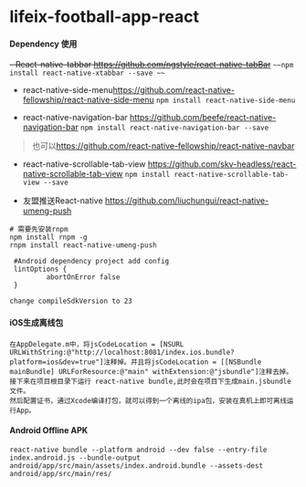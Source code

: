 # lifeix-football-app-react

####  Dependency 使用

~~- React-native-tabbar <https://github.com/ngstyle/react-native-tabBar>~~
`~~npm install react-native-xtabbar --save ~~`

- react-native-side-menu<https://github.com/react-native-fellowship/react-native-side-menu>
`npm install react-native-side-menu`

- react-native-navigation-bar <https://github.com/beefe/react-native-navigation-bar>
`npm install react-native-navigation-bar --save`

> 也可以<https://github.com/react-native-fellowship/react-native-navbar>

- react-native-scrollable-tab-view <https://github.com/skv-headless/react-native-scrollable-tab-view> 
`npm install react-native-scrollable-tab-view --save`

-  友盟推送React-native <https://github.com/liuchungui/react-native-umeng-push>

```
# 需要先安装rnpm 
npm install rnpm -g 
rnpm install react-native-umeng-push

 #Android dependency project add config 
 lintOptions {
         abortOnError false
 } 

change compileSdkVersion to 23

```

#### iOS生成离线包

```
在AppDelegate.m中，将jsCodeLocation = [NSURL URLWithString:@"http://localhost:8081/index.ios.bundle?platform=ios&dev=true"]注释掉。并且将jsCodeLocation = [[NSBundle mainBundle] URLForResource:@"main" withExtension:@"jsbundle"]注释去掉。
接下来在项目根目录下运行 react-native bundle,此时会在项目下生成main.jsbundle文件。
然后配置证书，通过Xcode编译打包，就可以得到一个离线的ipa包，安装在真机上即可离线运行App。
```

#### Android Offline APK 
`react-native bundle --platform android --dev false --entry-file index.android.js --bundle-output android/app/src/main/assets/index.android.bundle --assets-dest android/app/src/main/res/`

